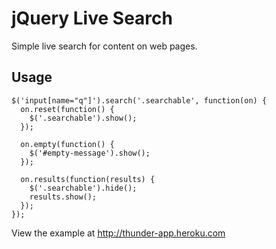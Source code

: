 # jQuery Live Search

Simple live search for content on web pages.

## Usage

    $('input[name="q"]').search('.searchable', function(on) {
      on.reset(function() {
        $('.searchable').show();
      });

      on.empty(function() {
        $('#empty-message').show();
      });

      on.results(function(results) {
        $('.searchable').hide();
        results.show();
      });
    });

View the example at http://thunder-app.heroku.com
